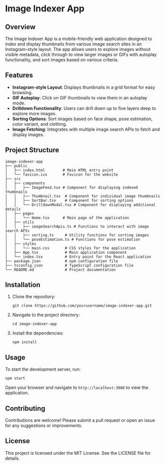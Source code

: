 # Image Indexer App

## Overview
The Image Indexer App is a mobile-friendly web application designed to index and display thumbnails from various image search sites in an Instagram-style layout. The app allows users to explore images without visible metadata, click through to view larger images or GIFs with autoplay functionality, and sort images based on various criteria.

## Features
- **Instagram-style Layout**: Displays thumbnails in a grid format for easy browsing.
- **GIF Autoplay**: Click on GIF thumbnails to view them in an autoplay mode.
- **Drilldown Functionality**: Users can drill down up to five layers deep to explore more images.
- **Sorting Options**: Sort images based on face shape, pose estimation, color variant, and clothing.
- **Image Fetching**: Integrates with multiple image search APIs to fetch and display images.

## Project Structure
```
image-indexer-app
├── public
│   ├── index.html        # Main HTML entry point
│   └── favicon.ico       # Favicon for the website
├── src
│   ├── components
│   │   ├── ImageFeed.tsx # Component for displaying indexed thumbnails
│   │   ├── Thumbnail.tsx  # Component for individual image thumbnails
│   │   ├── SortBar.tsx    # Component for sorting options
│   │   └── DrilldownModal.tsx # Component for displaying additional details
│   ├── pages
│   │   └── Home.tsx      # Main page of the application
│   ├── utils
│   │   ├── imageSearchApis.ts # Functions to interact with image search APIs
│   │   ├── sorting.ts     # Utility functions for sorting images
│   │   └── poseEstimation.ts # Functions for pose estimation
│   ├── styles
│   │   └── main.css       # CSS styles for the application
│   ├── App.tsx            # Main application component
│   └── index.tsx          # Entry point for the React application
├── package.json           # npm configuration file
├── tsconfig.json          # TypeScript configuration file
└── README.md              # Project documentation
```

## Installation
1. Clone the repository:
   ```
   git clone https://github.com/yourusername/image-indexer-app.git
   ```
2. Navigate to the project directory:
   ```
   cd image-indexer-app
   ```
3. Install the dependencies:
   ```
   npm install
   ```

## Usage
To start the development server, run:
```
npm start
```
Open your browser and navigate to `http://localhost:3000` to view the application.

## Contributing
Contributions are welcome! Please submit a pull request or open an issue for any suggestions or improvements.

## License
This project is licensed under the MIT License. See the LICENSE file for details.